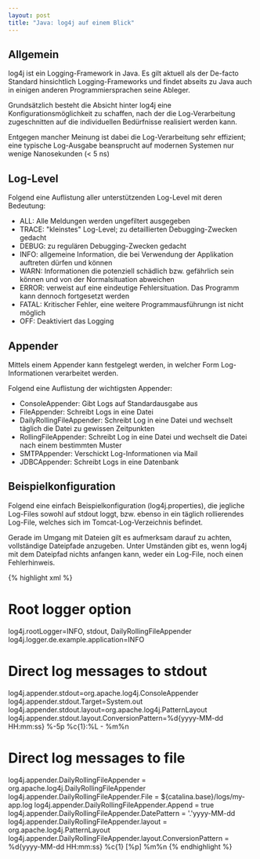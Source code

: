```yaml
---
layout: post
title: "Java: log4j auf einem Blick"
---
```




## Allgemein
log4j ist ein Logging-Framework in Java. Es gilt aktuell als der De-facto Standard hinsichtlich Logging-Frameworks und findet abseits zu Java auch in einigen anderen Programmiersprachen seine Ableger.

Grundsätzlich besteht die Absicht hinter log4j eine Konfigurationsmöglichkeit zu schaffen, nach der die Log-Verarbeitung zugeschnitten auf die individuellen Bedürfnisse realisiert werden kann.

Entgegen mancher Meinung ist dabei die Log-Verarbeitung sehr effizient; eine typische Log-Ausgabe beansprucht auf modernen Systemen nur wenige Nanosekunden (< 5 ns)

## Log-Level

Folgend eine Auflistung aller unterstützenden Log-Level mit deren Bedeutung:

- ALL: Alle Meldungen werden ungefiltert ausgegeben
- TRACE: "kleinstes" Log-Level; zu detaillierten Debugging-Zwecken gedacht
- DEBUG: zu regulären Debugging-Zwecken gedacht
- INFO: allgemeine Information, die bei Verwendung der Applikation auftreten dürfen und können
- WARN:  Informationen die potenziell schädlich bzw. gefährlich sein können und von der Normalsituation abweichen
- ERROR: verweist auf eine eindeutige Fehlersituation. Das Programm kann dennoch fortgesetzt werden
- FATAL: Kritischer Fehler, eine weitere Programmausführungn ist nicht möglich
- OFF: Deaktiviert das Logging

## Appender

Mittels einem Appender kann festgelegt werden, in welcher Form Log-Informationen verarbeitet werden.

Folgend eine Auflistung der wichtigsten Appender:

- ConsoleAppender: Gibt Logs auf Standardausgabe aus
- FileAppender: Schreibt Logs in eine Datei
- DailyRollingFileAppender: Schreibt Log in eine Datei und wechselt täglich die Datei zu gewissen Zeitpunkten
- RollingFileAppender: Schreibt Log in eine Datei und wechselt die Datei nach einem bestimmten Muster
- SMTPAppender: Verschickt Log-Informationen via Mail
- JDBCAppender: Schreibt Logs in eine Datenbank

## Beispielkonfiguration

Folgend eine einfach Beispielkonfiguration (log4j.properties), die jegliche Log-Files sowohl auf stdout loggt, bzw. ebenso in ein täglich rollierendes Log-File, welches sich im Tomcat-Log-Verzeichnis befindet.

Gerade im Umgang mit Dateien gilt es aufmerksam darauf zu achten, vollständige Dateipfade anzugeben. Unter Umständen gibt es, wenn log4j mit dem Dateipfad nichts anfangen kann, weder ein Log-File, noch einen Fehlerhinweis.

{% highlight xml %}
# Root logger option
log4j.rootLogger=INFO, stdout, DailyRollingFileAppender
log4j.logger.de.example.application=INFO 

# Direct log messages to stdout
log4j.appender.stdout=org.apache.log4j.ConsoleAppender
log4j.appender.stdout.Target=System.out
log4j.appender.stdout.layout=org.apache.log4j.PatternLayout
log4j.appender.stdout.layout.ConversionPattern=%d{yyyy-MM-dd HH:mm:ss} %-5p %c{1}:%L - %m%n

# Direct log messages to file
log4j.appender.DailyRollingFileAppender = org.apache.log4j.DailyRollingFileAppender
log4j.appender.DailyRollingFileAppender.File = ${catalina.base}/logs/my-app.log
log4j.appender.DailyRollingFileAppender.Append = true
log4j.appender.DailyRollingFileAppender.DatePattern = '.'yyyy-MM-dd
log4j.appender.DailyRollingFileAppender.layout = org.apache.log4j.PatternLayout
log4j.appender.DailyRollingFileAppender.layout.ConversionPattern = %d{yyyy-MM-dd HH:mm:ss} %c{1} [%p] %m%n
{% endhighlight %}
